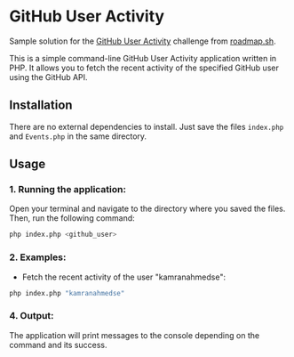 # GitHub User Activity

Sample solution for the [GitHub User Activity](https://roadmap.sh/projects/github-user-activity) challenge from [roadmap.sh](https://roadmap.sh/).

This is a simple command-line GitHub User Activity application written in PHP. It allows you to fetch the recent activity of the specified GitHub user using the GitHub API.

## Installation

There are no external dependencies to install. Just save the files `index.php` and `Events.php` in the same directory.

## Usage

### 1. Running the application:

Open your terminal and navigate to the directory where you saved the files. Then, run the following command:

```bash
php index.php <github_user>
```

### 2. **Examples**:

- Fetch the recent activity of the user "kamranahmedse":

```bash
php index.php "kamranahmedse"
```

### 4. Output:

The application will print messages to the console depending on the command and its success.
